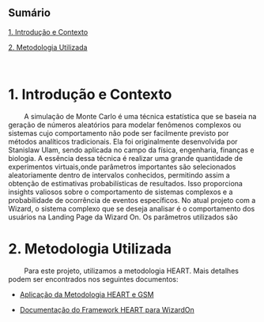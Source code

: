 ## Sumário

[1. Introdução e Contexto](#c1)

[2. Metodologia Utilizada](#c2)

<br>


# <a name="c1"></a>1. Introdução e Contexto

&emsp;&emsp; A simulação de Monte Carlo é uma técnica estatística que se baseia na geração de números aleatórios para modelar fenômenos complexos ou sistemas cujo comportamento não pode ser facilmente previsto por
métodos analíticos tradicionais. Ela foi originalmente desenvolvida por Stanislaw Ulam, sendo aplicada no campo da física, engenharia, finanças e biologia. A essência dessa técnica é realizar uma grande quantidade de experimentos virtuais,onde parâmetros importantes são selecionados aleatoriamente dentro de intervalos conhecidos, permitindo assim a obtenção de estimativas probabilísticas de resultados. Isso proporciona insights valiosos sobre o comportamento de sistemas complexos e a probabilidade de ocorrência de eventos específicos. No atual projeto com a Wizard, o sistema complexo que se deseja analisar é o comportamento dos 
usuários na Landing Page da Wizard On. Os parâmetros utilizados são 


# <a name="c2"></a>2. Metodologia Utilizada

&emsp;&emsp; Para este projeto, utilizamos a metodologia HEART. Mais detalhes podem ser encontrados nos seguintes documentos:

- [Aplicação da Metodologia HEART e GSM](https://github.com/Inteli-College/2024-1B-T04-SI10-G02/blob/develop/document/Sprint%2001/Grupo%202%20-%20HEART%20%2B%20GSM.pdf)

- [Documentação do Framework HEART para WizardOn](https://github.com/Inteli-College/2024-1B-T04-SI10-G02/blob/develop/document/Sprint%2001/HEART.md)

